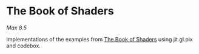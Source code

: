 # The Book of Shaders

*Max 8.5*

Implementations of the examples from [The Book of Shaders](https://thebookofshaders.com) using jit.gl.pix and codebox.

